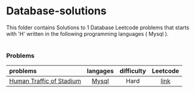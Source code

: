 # Database-solutions
This folder contains Solutions to 1 Database Leetcode problems that starts with 'H' written in the following programming languages ( Mysql ).<br><br>
### Problems ###
|problems|langages|difficulty|Leetcode|
|:-------|:------:|:--------:|:------:|
|[Human Traffic of Stadium](./Human%20Traffic%20of%20Stadium)|[Mysql](./Human%20Traffic%20of%20Stadium/Human%20Traffic%20of%20Stadium.sql)|Hard|[link](https://leetcode.com/problems/human-traffic-of-stadium)|